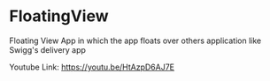 # FloatingView
Floating View App in which the app floats over others application like Swigg's delivery app


Youtube Link: https://youtu.be/HtAzpD6AJ7E
